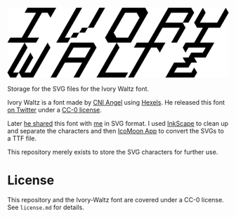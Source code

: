 ![](https://raw.githubusercontent.com/steverichey/ivory-waltz-svg/master/example.png)

Storage for the SVG files for the Ivory Waltz font.

Ivory Waltz is a font made by [CNI Angel](http://cniangel.net/) using [Hexels](http://www.hexels.com/). He released this font [on Twitter](https://twitter.com/CNIAngel/status/485967439893508097) under a [CC-0 license](http://creativecommons.org/publicdomain/zero/1.0/).

Later [he shared](https://twitter.com/stvr_tweets/status/515907022844207104) this font with [me](https://github.com/steverichey) in SVG format. I used [InkScape](http://www.inkscape.org/en/) to clean up and separate the  characters and then [IcoMoon App](https://icomoon.io/app/#/select) to convert the SVGs to a TTF file.

This repository merely exists to store the SVG characters for further use.

# License

This repository and the Ivory-Waltz font are covered under a CC-0 license. See `license.md` for details.
